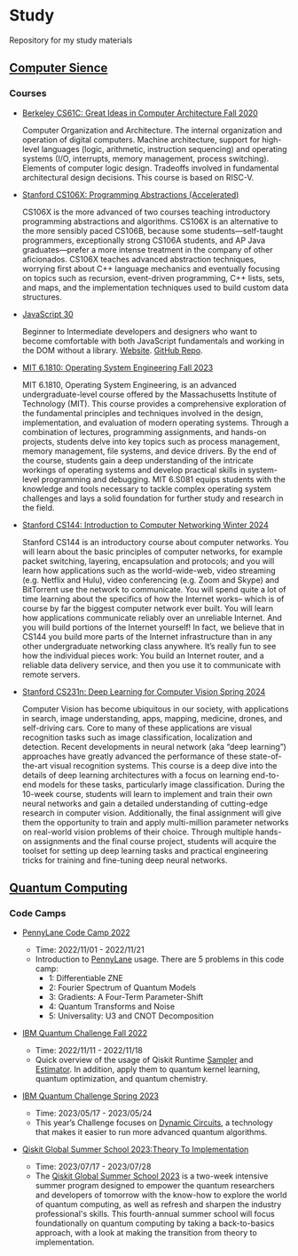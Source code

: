 # Study

Repository for my study materials

## [Computer Sience](computer-science/)

### Courses

* [Berkeley CS61C: Great Ideas in Computer Architecture Fall 2020](computer-science/Berkeley-CS61C-Great-Ideas-in-Computer-Architecture/)

    Computer Organization and Architecture. The internal organization and operation of digital computers. Machine architecture, support for high-level languages (logic, arithmetic, instruction sequencing) and operating systems (I/O, interrupts, memory management, process switching). Elements of computer logic design. Tradeoffs involved in fundamental architectural design decisions. This course is based on RISC-V.

* [Stanford CS106X: Programming Abstractions (Accelerated)](computer-science/Stanford-CS106X-Programming-Abstractions-in-CPP-2019-Fall/)

    CS106X is the more advanced of two courses teaching introductory programming abstractions and algorithms. CS106X is an alternative to the more sensibly paced CS106B, because some students—self-taught programmers, exceptionally strong CS106A students, and AP Java graduates—prefer a more intense treatment in the company of other aficionados. CS106X teaches advanced abstraction techniques, worrying first about C++ language mechanics and eventually focusing on topics such as recursion, event-driven programming, C++ lists, sets, and maps, and the implementation techniques used to build custom data structures.

* [JavaScript 30](computer-science/JavaScript30/)

    Beginner to Intermediate developers and designers who want to become comfortable with both JavaScript fundamentals and working in the DOM without a library. [Website](https://javascript30.com/). [GitHub Repo](https://github.com/wesbos/JavaScript30).

* [MIT 6.1810: Operating System Engineering Fall 2023](computer-science/MIT-61810-Operating-System-Engineering-2023-Fall/)

    MIT 6.1810, Operating System Engineering, is an advanced undergraduate-level course offered by the Massachusetts Institute of Technology (MIT). This course provides a comprehensive exploration of the fundamental principles and techniques involved in the design, implementation, and evaluation of modern operating systems. Through a combination of lectures, programming assignments, and hands-on projects, students delve into key topics such as process management, memory management, file systems, and device drivers. By the end of the course, students gain a deep understanding of the intricate workings of operating systems and develop practical skills in system-level programming and debugging. MIT 6.S081 equips students with the knowledge and tools necessary to tackle complex operating system challenges and lays a solid foundation for further study and research in the field.

* [Stanford CS144: Introduction to Computer Networking Winter 2024](computer-science/Stanford-CS144-Introduction-to-Computer-Networking-2024-Winter/)

    Stanford CS144 is an introductory course about computer networks. You will learn about the basic principles of computer networks, for example packet switching, layering, encapsulation and protocols; and you will learn how applications such as the world-wide-web, video streaming (e.g. Netflix and Hulu), video conferencing (e.g. Zoom and Skype) and BitTorrent use the network to communicate. You will spend quite a lot of time learning about the specifics of how the Internet works– which is of course by far the biggest computer network ever built. You will learn how applications communicate reliably over an unreliable Internet. And you will build portions of the Internet yourself! In fact, we believe that in CS144 you build more parts of the Internet infrastructure than in any other undergraduate networking class anywhere. It’s really fun to see how the individual pieces work: You build an Internet router, and a reliable data delivery service, and then you use it to communicate with remote servers.

* [Stanford CS231n: Deep Learning for Computer Vision Spring 2024](computer-science/Stanford-CS231n-Deep-Learning-for-Computer-Vision-2024-Spring/)

    Computer Vision has become ubiquitous in our society, with applications in search, image understanding, apps, mapping, medicine, drones, and self-driving cars. Core to many of these applications are visual recognition tasks such as image classification, localization and detection. Recent developments in neural network (aka “deep learning”) approaches have greatly advanced the performance of these state-of-the-art visual recognition systems. This course is a deep dive into the details of deep learning architectures with a focus on learning end-to-end models for these tasks, particularly image classification. During the 10-week course, students will learn to implement and train their own neural networks and gain a detailed understanding of cutting-edge research in computer vision. Additionally, the final assignment will give them the opportunity to train and apply multi-million parameter networks on real-world vision problems of their choice. Through multiple hands-on assignments and the final course project, students will acquire the toolset for setting up deep learning tasks and practical engineering tricks for training and fine-tuning deep neural networks.


## [Quantum Computing](quantum-computing/)

### Code Camps

* [PennyLane Code Camp 2022](quantum-computing/pennylane-code-camp-2022/)
    * Time: 2022/11/01 - 2022/11/21
    * Introduction to [PennyLane](https://pennylane.ai/) usage. There are 5 problems in this code camp:
        * 1: Differentiable ZNE
        * 2: Fourier Spectrum of Quantum Models
        * 3: Gradients: A Four-Term Parameter-Shift
        * 4: Quantum Transforms and Noise
        * 5: Universality: U3 and CNOT Decomposition

* [IBM Quantum Challenge Fall 2022](quantum-computing/ibm-quantum-challenge-fall-22/)
    * Time: 2022/11/11 - 2022/11/18
    * Quick overview of the usage of Qiskit Runtime [Sampler](https://qiskit.org/documentation/partners/qiskit_ibm_runtime/stubs/qiskit_ibm_runtime.Sampler.html#sampler) and [Estimator](https://qiskit.org/documentation/partners/qiskit_ibm_runtime/stubs/qiskit_ibm_runtime.Estimator.html#estimator). In addition, apply them to quantum kernel learning, quantum optimization, and quantum chemistry.

* [IBM Quantum Challenge Spring 2023](quantum-computing/ibm-quantum-challenge-spring-23/)
    * Time: 2023/05/17 - 2023/05/24
    * This year’s Challenge focuses on [Dynamic Circuits](https://quantum-computing.ibm.com/services/programs/docs/runtime/manage/systems/dynamic-circuits/introduction), a technology that makes it easier to run more advanced quantum algorithms.

* [Qiskit Global Summer School 2023:Theory To Implementation](quantum-computing/qiskit-global-summer-school-2023/)
    * Time: 2023/07/17 - 2023/07/28
    * The [Qiskit Global Summer School 2023](https://qiskit.org/events/summer-school-2023) is a two-week intensive summer program designed to empower the quantum researchers and developers of tomorrow with the know-how to explore the world of quantum computing, as well as refresh and sharpen the industry professional's skills. This fourth-annual summer school will focus foundationally on quantum computing by taking a back-to-basics approach, with a look at making the transition from theory to implementation.
